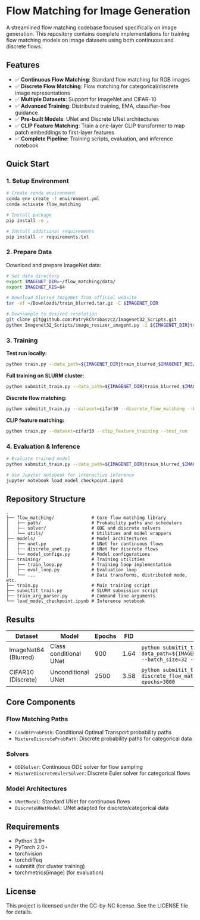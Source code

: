 # Flow Matching for Image Generation

A streamlined flow matching codebase focused specifically on image generation. This repository contains complete implementations for training flow matching models on image datasets using both continuous and discrete flows.

## Features

- ✅ **Continuous Flow Matching**: Standard flow matching for RGB images
- ✅ **Discrete Flow Matching**: Flow matching for categorical/discrete image representations  
- ✅ **Multiple Datasets**: Support for ImageNet and CIFAR-10
- ✅ **Advanced Training**: Distributed training, EMA, classifier-free guidance
- ✅ **Pre-built Models**: UNet and Discrete UNet architectures
- ✅ **CLIP Feature Matching**: Train a one-layer CLIP transformer to map patch embeddings to first-layer features
- ✅ **Complete Pipeline**: Training scripts, evaluation, and inference notebook

## Quick Start

### 1. Setup Environment

```bash
# Create conda environment
conda env create -f environment.yml
conda activate flow_matching

# Install package
pip install -e .

# Install additional requirements
pip install -r requirements.txt
```

### 2. Prepare Data

Download and prepare ImageNet data:

```bash
# Set data directory
export IMAGENET_DIR=~/flow_matching/data/
export IMAGENET_RES=64

# Download blurred ImageNet from official website
tar -xf ~/Downloads/train_blurred.tar.gz -C $IMAGENET_DIR

# Downsample to desired resolution  
git clone git@github.com:PatrykChrabaszcz/Imagenet32_Scripts.git
python Imagenet32_Scripts/image_resizer_imagent.py -i ${IMAGENET_DIR}train_blurred -o ${IMAGENET_DIR}train_blurred_$IMAGENET_RES -s $IMAGENET_RES -a box -r -j 10
```

### 3. Training

**Test run locally:**
```bash
python train.py --data_path=${IMAGENET_DIR}train_blurred_$IMAGENET_RES/box/ --test_run
```

**Full training on SLURM cluster:**
```bash
python submitit_train.py --data_path=${IMAGENET_DIR}train_blurred_$IMAGENET_RES/box/
```

**Discrete flow matching:**
```bash
python submitit_train.py --dataset=cifar10 --discrete_flow_matching --batch_size=32 --epochs=3000
```

**CLIP feature matching:**
```bash
python train.py --dataset=cifar10 --clip_feature_training --test_run
```

### 4. Evaluation & Inference

```bash
# Evaluate trained model
python submitit_train.py --data_path=${IMAGENET_DIR}train_blurred_$IMAGENET_RES/box/ --resume=./output_dir/checkpoint-899.pth --compute_fid --eval_only

# Use Jupyter notebook for interactive inference
jupyter notebook load_model_checkpoint.ipynb
```

## Repository Structure

```
.
├── flow_matching/              # Core flow matching library
│   ├── path/                   # Probability paths and schedulers
│   ├── solver/                 # ODE and discrete solvers
│   └── utils/                  # Utilities and model wrappers
├── models/                     # Model architectures
│   ├── unet.py                 # UNet for continuous flows
│   ├── discrete_unet.py        # UNet for discrete flows
│   └── model_configs.py        # Model configurations
├── training/                   # Training utilities
│   ├── train_loop.py           # Training loop implementation
│   ├── eval_loop.py            # Evaluation loop
│   └── ...                     # Data transforms, distributed mode, etc.
├── train.py                    # Main training script
├── submitit_train.py           # SLURM submission script
├── train_arg_parser.py         # Command line arguments
└── load_model_checkpoint.ipynb # Inference notebook
```

## Results

| Dataset | Model | Epochs | FID | Command |
|---------|-------|--------|-----|---------|
| ImageNet64 (Blurred) | Class conditional UNet | 900 | 1.64 | `python submitit_train.py --data_path=${IMAGENET_DIR}train_blurred_64/box/ --batch_size=32 --nodes=8` |
| CIFAR10 (Discrete) | Unconditional UNet | 2500 | 3.58 | `python submitit_train.py --dataset=cifar10 --discrete_flow_matching --batch_size=32 --epochs=3000` |

## Core Components

### Flow Matching Paths
- `CondOTProbPath`: Conditional Optimal Transport probability paths
- `MixtureDiscreteProbPath`: Discrete probability paths for categorical data

### Solvers  
- `ODESolver`: Continuous ODE solver for flow sampling
- `MixtureDiscreteEulerSolver`: Discrete Euler solver for categorical flows

### Model Architectures
- `UNetModel`: Standard UNet for continuous flows
- `DiscreteUNetModel`: UNet adapted for discrete/categorical data

## Requirements

- Python 3.9+
- PyTorch 2.0+
- torchvision
- torchdiffeq
- submitit (for cluster training)
- torchmetrics[image] (for evaluation)

## License

This project is licensed under the CC-by-NC license. See the LICENSE file for details.
